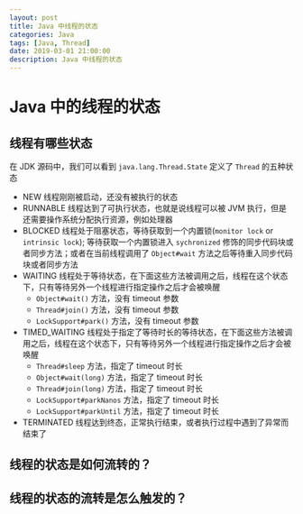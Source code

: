 ```yaml
---
layout: post
title: Java 中线程的状态
categories: Java
tags: [Java, Thread]
date: 2019-03-01 21:00:00
description: Java 中线程的状态
---
```


# Java 中的线程的状态

## 线程有哪些状态

在 JDK 源码中，我们可以看到 `java.lang.Thread.State` 定义了 `Thread` 的五种状态

- NEW
    线程刚刚被启动，还没有被执行的状态
- RUNNABLE
    线程达到了可执行状态，也就是说线程可以被 JVM 执行，但是还需要操作系统分配执行资源，例如处理器
- BLOCKED
    线程处于阻塞状态，等待获取到一个内置锁(`monitor lock` or `intrinsic lock`); 等待获取一个内置锁进入 `sychronized` 修饰的同步代码块或者同步方法；或者在当前线程调用了 `Object#wait` 方法之后等待重入同步代码块或者同步方法
- WAITING
    线程处于等待状态，在下面这些方法被调用之后，线程在这个状态下，只有等待另外一个线程进行指定操作之后才会被唤醒
    - `Object#wait()` 方法，没有 timeout 参数
    - `Thread#join()` 方法，没有 timeout 参数
    - `LockSupport#park()`  方法，没有 timeout 参数
- TIMED_WAITING
    线程处于指定了等待时长的等待状态，在下面这些方法被调用之后，线程在这个状态下，只有等待另外一个线程进行指定操作之后才会被唤醒
    - `Thread#sleep` 方法，指定了 timeout 时长
    - `Object#wait(long)` 方法，指定了 timeout 时长
    - `Thread#join(long)` 方法，指定了 timeout 时长
    - `LockSupport#parkNanos` 方法，指定了 timeout 时长
    - `LockSupport#parkUntil` 方法，指定了 timeout 时长
-  TERMINATED
    线程达到终态，正常执行结束，或者执行过程中遇到了异常而结束了

## 线程的状态是如何流转的？



## 线程的状态的流转是怎么触发的？
